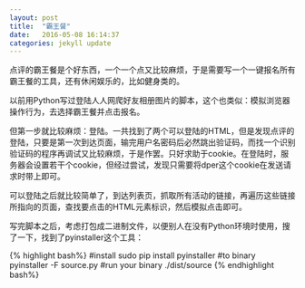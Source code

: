 ```yaml
---
layout: post
title:  "霸王餐"
date:   2016-05-08 16:14:37
categories: jekyll update
---
```

点评的霸王餐是个好东西，一个一个点又比较麻烦，于是需要写一个一键报名所有霸王餐的工具，还有休闲娱乐的，比如健身类的。

以前用Python写过登陆人人网爬好友相册图片的脚本，这个也类似：模拟浏览器操作行为，去选择霸王餐并点击报名。

但第一步就比较麻烦：登陆。一共找到了两个可以登陆的HTML，但是发现点评的登陆，只要是第一次到达页面，输完用户名密码后必然跳出验证码，而找一个识别验证码的程序再调试又比较麻烦，于是作罢。只好求助于cookie。在登陆时，服务器会设置若干个cookie，但经过尝试，发现只需要将dper这个cookie在发送请求时带上即可。

可以登陆之后就比较简单了，到达列表页，抓取所有活动的链接，再遍历这些链接所指向的页面，查找要点击的HTML元素标识，然后模拟点击即可。

写完脚本之后，考虑打包成二进制文件，以便别人在没有Python环境时使用，搜了一下，找到了pyinstaller这个工具：

{% highlight bash%}
#install
sudo pip install pyinstaller
#to binary
pyinstaller -F source.py
#run your binary
./dist/source
{% endhighlight bash%}
